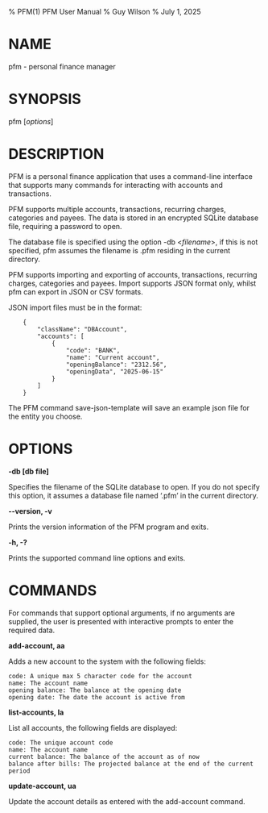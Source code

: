 % PFM(1) PFM User Manual
% Guy Wilson
% July 1, 2025

# NAME

pfm - personal finance manager

# SYNOPSIS

pfm [*options*]

# DESCRIPTION

PFM is a personal finance application that uses a command-line interface that supports many commands for interacting with accounts and transactions.

PFM supports multiple accounts, transactions, recurring charges, categories and payees. The data is stored in an encrypted SQLite database file, requiring a password to open.

The database file is specified using the option -db <*filename*>, if this is not specified, pfm assumes the filename is .pfm residing in the current directory.

PFM supports importing and exporting of accounts, transactions, recurring charges, categories and payees. Import supports JSON format only, whilst pfm can export in JSON or CSV formats.

JSON import files must be in the format:

```
	{
		"className": "DBAccount",
		"accounts": [
			{
				"code": "BANK",
				"name": "Current account",
				"openingBalance": "2312.56",
				"openingData", "2025-06-15"
			}
		]
	}
```

The PFM command save-json-template will save an example json file for the entity you choose.

# OPTIONS

**-db [db file]**

Specifies the filename of the SQLite database to open. If you do not specify this option, it assumes a database file named ‘.pfm’ in the current directory.

**--version, -v**

Prints the version information of the PFM program and exits.

**-h, -?**

Prints the supported command line options and exits.

# COMMANDS

For commands that support optional arguments, if no arguments are supplied, the user is presented with interactive prompts to enter the required data.

**add-account, aa**

Adds a new account to the system with the following fields:

	code: A unique max 5 character code for the account
	name: The account name
	opening balance: The balance at the opening date
	opening date: The date the account is active from

**list-accounts, la**

List all accounts, the following fields are displayed:

	code: The unique account code
	name: The account name
	current balance: The balance of the account as of now
	balance after bills: The projected balance at the end of the current period

**update-account, ua <account code>**

Update the account details as entered with the add-account command.

